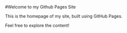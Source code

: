 #Welcome to my Github Pages Site

This is the homepage of my site, built using GitHub Pages.

Feel free to explore the content!
